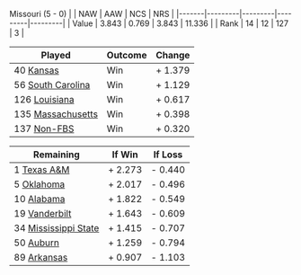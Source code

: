 Missouri (5 - 0)
|       |   NAW   |   AAW   |   NCS   |   NRS   |
|-------|---------|---------|---------|---------|
| Value |   3.843 |   0.769 |   3.843 |  11.336 |
| Rank  |      14 |      12 |     127 |       3 |

| Played                    | Outcome    |  Change  |
|---------------------------|------------|----------|
|  40 [Kansas                ](Kansas.md)| Win        | +  1.379 |
|  56 [South Carolina        ](SouthCarolina.md)| Win        | +  1.129 |
| 126 [Louisiana             ](Louisiana.md)| Win        | +  0.617 |
| 135 [Massachusetts         ](Massachusetts.md)| Win        | +  0.398 |
| 137 [Non-FBS               ](NonFBS.md)| Win        | +  0.320 |

| Remaining                 |  If Win  |  If Loss |
|---------------------------|----------|----------|
|   1 [Texas A&M             ](TexasAM.md)| +  2.273 | -  0.440 |
|   5 [Oklahoma              ](Oklahoma.md)| +  2.017 | -  0.496 |
|  10 [Alabama               ](Alabama.md)| +  1.822 | -  0.549 |
|  19 [Vanderbilt            ](Vanderbilt.md)| +  1.643 | -  0.609 |
|  34 [Mississippi State     ](MississippiState.md)| +  1.415 | -  0.707 |
|  50 [Auburn                ](Auburn.md)| +  1.259 | -  0.794 |
|  89 [Arkansas              ](Arkansas.md)| +  0.907 | -  1.103 |

